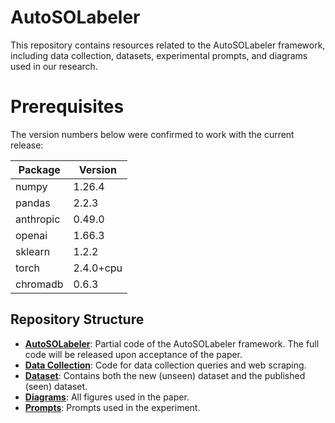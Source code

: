 # AutoSOLabeler

This repository contains resources related to the AutoSOLabeler framework, including data collection, datasets, experimental prompts, and diagrams used in our research.

# Prerequisites

The version numbers below were confirmed to work with the current release:

| Package    | Version   |
|------------|----------|
| numpy      | 1.26.4   |
| pandas     | 2.2.3    |
| anthropic  | 0.49.0   |
| openai     | 1.66.3   |
| sklearn    | 1.2.2    |
| torch      | 2.4.0+cpu|
| chromadb   | 0.6.3    |


## Repository Structure

- [**AutoSOLabeler**](./AutoSOLabeler): Partial code of the AutoSOLabeler framework. The full code will be released upon acceptance of the paper.
- [**Data Collection**](./Data%20Collection): Code for data collection queries and web scraping.
- [**Dataset**](./Dataset): Contains both the new (unseen) dataset and the published (seen) dataset.
- [**Diagrams**](./Diagrams): All figures used in the paper.
- [**Prompts**](./Prompts): Prompts used in the experiment.